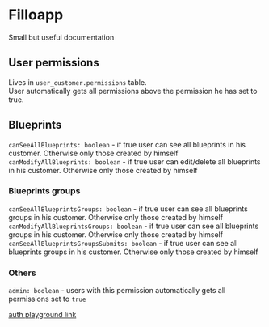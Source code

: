 # Filloapp
Small but useful documentation


## User permissions

Lives in `user_customer.permissions` table.   
User automatically gets all permissions above the permission he has set to true.

## Blueprints
`canSeeAllBlueprints: boolean` - if true user can see all blueprints in his customer. Otherwise only those created by himself   
`canModifyAllBlueprints: boolean` - if true user can edit/delete all blueprints in his customer. Otherwise only those created by himself   


### Blueprints groups
`canSeeAllBlueprintsGroups: boolean` - if true user can see all blueprints groups in his customer. Otherwise only those created by himself   
`canModifyAllBlueprintsGroups: boolean` - if true user can see all blueprints groups in his customer. Otherwise only those created by himself   
`canSeeAllBlueprintsGroupsSubmits: boolean` - if true user can see all blueprints groups in his customer. Otherwise only those created by himself   

### Others
`admin: boolean` - users with this permission automatically gets all permissions set to `true`

[auth playground link](https://developers.google.com/oauthplayground/#step2&scopes=https%3A%2F%2Fwww.googleapis.com%2Fauth%2Fdrive.file&auth_code=4%2F0AY0e-g7WDkE9_0aruyJta9-T9OCrDDBTlWCeXlxZi_wJWeCoNhWOtGeIhP6ODOBYeTnZ9g&refresh_token=1%2F%2F04Zr23qEfdjYJCgYIARAAGAQSNwF-L9IrBd4Woo57YDhW30mVI6ubYP4CFUxPY8HxTXOi733vvSWuahizIweOh3VtgUs9xCi9rtU&access_token_field=ya29.a0AfH6SMDaSd3riohIzeVyfI-FYuMZ8_31eQr3ySihf2geUEz9MSw9_t3rscadI91i5qJyEEtHtyMVDuOqjHINsR3QKkxcymsWRyNTVj_yQ5860-65V_lAN6LgY5ExEx3di5dOA3Doa_RUMipU_ysq8sQKTz_BTr7msOqvvaUgi2s&url=https%3A%2F%2F&content_type=application%2Fjson&http_method=GET&useDefaultOauthCred=checked&oauthEndpointSelect=Google&oauthAuthEndpointValue=https%3A%2F%2Faccounts.google.com%2Fo%2Foauth2%2Fv2%2Fauth&oauthTokenEndpointValue=https%3A%2F%2Foauth2.googleapis.com%2Ftoken&oauthClientId=788021817029-v1o46f76ulabbjugao4k0t56sbimnsm9.apps.googleusercontent.com&expires_in=3598&oauthClientSecret=J6BkKMKNM0Z76-s1U_vUImgx&access_token_issue_date=1611076400&for_access_token=ya29.a0AfH6SMDaSd3riohIzeVyfI-FYuMZ8_31eQr3ySihf2geUEz9MSw9_t3rscadI91i5qJyEEtHtyMVDuOqjHINsR3QKkxcymsWRyNTVj_yQ5860-65V_lAN6LgY5ExEx3di5dOA3Doa_RUMipU_ysq8sQKTz_BTr7msOqvvaUgi2s&includeCredentials=checked&accessTokenType=bearer&autoRefreshToken=unchecked&accessType=offline&prompt=consent&response_type=code&wrapLines=on)
